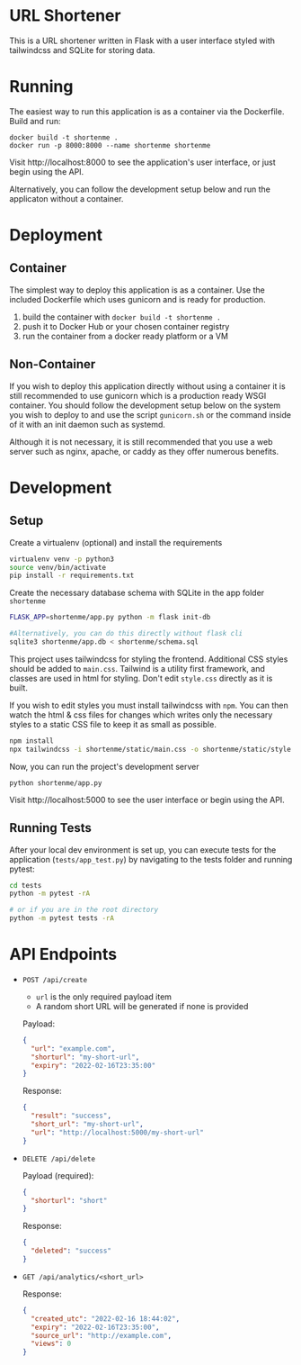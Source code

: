 # URL Shortener

This is a URL shortener written in Flask with a user interface styled with tailwindcss and SQLite for storing data.

# Running

The easiest way to run this application is as a container via the Dockerfile. Build and run:
```
docker build -t shortenme .
docker run -p 8000:8000 --name shortenme shortenme
```

Visit http://localhost:8000 to see the application's user interface, or just begin using the API.

Alternatively, you can follow the development setup below and run the applicaton without a container.

# Deployment

## Container

The simplest way to deploy this application is as a container. Use the included Dockerfile which uses gunicorn and is ready for production. 

1. build the container with `docker build -t shortenme .`
2. push it to Docker Hub or your chosen container registry
3. run the container from a docker ready platform or a VM

## Non-Container

If you wish to deploy this application directly without using a container it is still recommended to use gunicorn which is a production ready WSGI container. You should follow the development setup below on the system you wish to deploy to and use the script `gunicorn.sh` or the command inside of it with an init daemon such as systemd. 

Although it is not necessary, it is still recommended that you use a web server such as nginx, apache, or caddy as they offer numerous benefits.


# Development

## Setup

Create a virtualenv (optional) and install the requirements

```bash
virtualenv venv -p python3
source venv/bin/activate
pip install -r requirements.txt
```

Create the necessary database schema with SQLite in the app folder `shortenme`

```bash
FLASK_APP=shortenme/app.py python -m flask init-db

#Alternatively, you can do this directly without flask cli
sqlite3 shortenme/app.db < shortenme/schema.sql
```

This project uses tailwindcss for styling the frontend. Additional CSS styles should be added to `main.css`. Tailwind is a utility first framework, and classes are used in html for styling. Don't edit `style.css` directly as it is built. 

If you wish to edit styles you must install tailwindcss with `npm`. You can then watch the html & css files for changes which writes only the necessary styles to a static CSS file to keep it as small as possible.

```bash
npm install
npx tailwindcss -i shortenme/static/main.css -o shortenme/static/style.css --watch --minify
```

Now, you can run the project's development server

```
python shortenme/app.py
```

Visit http://localhost:5000 to see the user interface or begin using the API.

## Running Tests

After your local dev environment is set up, you can execute tests for the application (`tests/app_test.py`) by navigating to the tests folder and running pytest:

```bash
cd tests
python -m pytest -rA

# or if you are in the root directory
python -m pytest tests -rA
```

# API Endpoints

- `POST /api/create`
  - `url` is the only required payload item
  - A random short URL will be generated if none is provided

  Payload:
  ```json
  {
    "url": "example.com",
    "shorturl": "my-short-url",
    "expiry": "2022-02-16T23:35:00"
  }
  ```

  Response:
  ```json
  {
    "result": "success",
    "short_url": "my-short-url",
    "url": "http://localhost:5000/my-short-url"
  }
  ```

- `DELETE /api/delete`

  Payload (required):
  ```json
  {
    "shorturl": "short"
  }
  ```

  Response:
  ```json
  {
    "deleted": "success"
  }
  ```

- `GET /api/analytics/<short_url>`

  Response:
  ```json
  {
    "created_utc": "2022-02-16 18:44:02",
    "expiry": "2022-02-16T23:35:00",
    "source_url": "http://example.com",
    "views": 0
  }
  ```